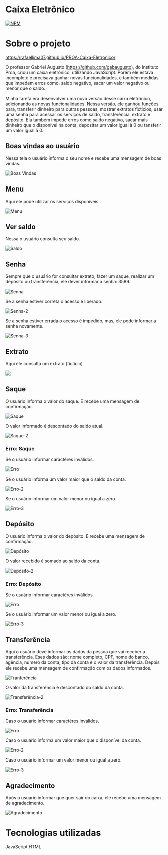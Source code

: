 # Caixa Eletrônico

[![NPM](https://img.shields.io/npm/l/react)](https://github.com/RafaelLima07/PROA-Caixa-Eletronico/blob/main/LICENSE)

# Sobre o projeto

https://rafaellima07.github.io/PROA-Caixa-Eletronico/

O professor Gabriel Augusto (https://github.com/gabaugusto), do Instituto Proa, criou um caixa eletrônico, utilizando JavaScript. Porém ele estava incompleto e precisava ganhar novas funcionalidades, e também medidas que impedem erros como, saldo negativo, sacar um valor negativo ou menor que o saldo. 

Minha tarefa era desenvolver uma nova versão desse caixa eletrônico, adicionando as novas funcionalidades. Nessa versão, ele ganhou funções para, transferir dinheiro para outras pessoas, mostrar extratos ficticios, usar uma senha para acessar os serviços de saldo, transferência, extrato e depósito. Ela também impede erros como saldo negativo, sacar mais dinheiro que o disponível na conta, depositar um valor igual à 0 ou tansferir um valor igual à 0.

## Boas vindas ao usuário
Nessa tela o usuário informa o seu nome e recebe uma mensagem de boas vindas.

![Boas Vindas](https://github.com/RafaelLima07/PROA-Caixa-Eletronico/blob/main/assets/Boas-Vindas.png)

## Menu
Aqui ele pode utilizar os serviços disponíveis.

![Menu](https://github.com/RafaelLima07/PROA-Caixa-Eletronico/blob/main/assets/Menu.png)

## Ver saldo
Nessa o usuário consulta seu saldo. 

![Saldo](https://github.com/RafaelLima07/PROA-Caixa-Eletronico/blob/main/assets/Saldo-Atual.png)

## Senha
Sempre que o usuário for consultar extrato, fazer um saque, realizar um depósito ou transferência, ele dever informar a senha: 3589.

![Senha](https://github.com/RafaelLima07/PROA-Caixa-Eletronico/blob/main/assets/Senha.png)

Se a senha estiver correta o acesso é liberado.

![Senha-2](https://github.com/RafaelLima07/PROA-Caixa-Eletronico/blob/main/assets/Senha-2.png)

Se a senha estiver errada o acesso é impedido, mas, ele pode informar a senha novamente.

![Senha-3](https://github.com/RafaelLima07/PROA-Caixa-Eletronico/blob/main/assets/Senha-3.png)

## Extrato
Aqui ele consulta um extrato (ficticio)

![](https://github.com/RafaelLima07/PROA-Caixa-Eletronico/blob/main/assets/Extrato.png)

## Saque
O usuário informa o valor do saque. E recebe uma mensagem de confirmação.

![Saque](https://github.com/RafaelLima07/PROA-Caixa-Eletronico/blob/main/assets/Saque.png)

O valor informado é descontado do saldo atual.

![Saque-2](https://github.com/RafaelLima07/PROA-Caixa-Eletronico/blob/main/assets/Saque-2.png)

### Erro: Saque
Se o usuário informar caractéres inválidos.

![Erro](https://github.com/RafaelLima07/PROA-Caixa-Eletronico/blob/main/assets/Erro.png)

Se o usuário informa um valor maior que o saldo da conta.

![Erro-2](https://github.com/RafaelLima07/PROA-Caixa-Eletronico/blob/main/assets/Erro-2.png)

Se o usuário informar um valor menor ou igual a zero.

![Erro-3](https://github.com/RafaelLima07/PROA-Caixa-Eletronico/blob/main/assets/Erro-3.png)

## Depósito
O usuário informa o valor do depósito. E recebe uma mensagem de confirmação.

![Depósito](https://github.com/RafaelLima07/PROA-Caixa-Eletronico/blob/main/assets/Dep%C3%B3sito.png)

O valor recebido é somado ao saldo da conta.

![Depósito-2](https://github.com/RafaelLima07/PROA-Caixa-Eletronico/blob/main/assets/Dep%C3%B3sito-2.png)

### Erro: Depósito
Se o usuário informar caractéres inválidos.

![Erro](https://github.com/RafaelLima07/PROA-Caixa-Eletronico/blob/main/assets/Erro.png)

Se o usuário informar um valor menor ou igual a zero.

![Erro-3](https://github.com/RafaelLima07/PROA-Caixa-Eletronico/blob/main/assets/Erro-3.png)

## Transferência
Aqui o usuário deve informar os dados da pessoa que vai receber a transferência. Eses dados são: nome completo, CPF, nome do banco, agência, numero da conta, tipo da conta e o valor da transferência. Depois ele recebe uma mensagem de confirmação com os dados informados.

![Tranferência](https://github.com/RafaelLima07/PROA-Caixa-Eletronico/blob/main/assets/Transfer%C3%AAncia.png)

O valor da transferência é descontado do saldo da conta.

![Transferência-2](https://github.com/RafaelLima07/PROA-Caixa-Eletronico/blob/main/assets/Transfr%C3%AAncia-2.png)

### Erro: Transferência
Caso o usuário informar caractéres inválidos.

![Erro](https://github.com/RafaelLima07/PROA-Caixa-Eletronico/blob/main/assets/Erro.png)

Caso o usuário informa um valor maior que o disponível da conta.

![Erro-2](https://github.com/RafaelLima07/PROA-Caixa-Eletronico/blob/main/assets/Erro-2.png)

Caso o usuário informar um valor menor ou igual a zero.

![Erro-3](https://github.com/RafaelLima07/PROA-Caixa-Eletronico/blob/main/assets/Erro-3.png)

## Agradecimento
Após o usuário informar que quer sair do caixa, ele recebe uma mensagem de agradecimento.

![Agradecimento](https://github.com/RafaelLima07/PROA-Caixa-Eletronico/blob/main/assets/Agradecimento.png)

# Tecnologias utilizadas
JavaScript
HTML
